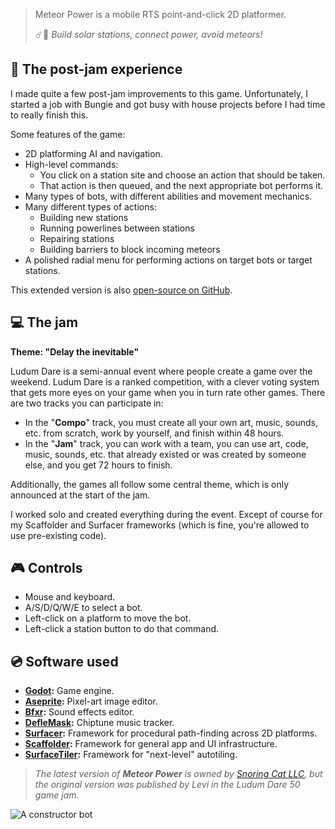> Meteor Power is a mobile RTS point-and-click 2D platformer.
>
> ☄️🤖 _Build solar stations, connect power, avoid meteors!_


## 📱 The post-jam experience

I made quite a few post-jam improvements to this game. Unfortunately, I started a job with Bungie and got busy with house projects before I had time to really finish this.

Some features of the game:
-   2D platforming AI and navigation.
-   High-level commands:
    -   You click on a station site and choose an action that should be taken.
    -   That action is then queued, and the next appropriate bot performs it.
-   Many types of bots, with different abilities and movement mechanics.
-   Many different types of actions:
    -   Building new stations
    -   Running powerlines between stations
    -   Repairing stations
    -   Building barriers to block incoming meteors
-   A polished radial menu for performing actions on target bots or target stations.

This extended version is also [open-source on GitHub](https://github.com/SnoringCatGames/meteor_power).


## ‍💻 The jam

**Theme: "Delay the inevitable"**

Ludum Dare is a semi-annual event where people create a game over the weekend. Ludum Dare is a ranked competition, with a clever voting system that gets more eyes on your game when you in turn rate other games. There are two tracks you can participate in:

-   In the "**Compo**" track, you must create all your own art, music, sounds, etc. from scratch, work by yourself, and finish within 48 hours.
-   In the "**Jam**" track, you can work with a team, you can use art, code, music, sounds, etc. that already existed or was created by someone else, and you get 72 hours to finish.

Additionally, the games all follow some central theme, which is only announced at the start of the jam.

I worked solo and created everything during the event. Except of course for my Scaffolder and Surfacer frameworks (which is fine, you're allowed to use pre-existing code).


## 🎮 Controls

-   Mouse and keyboard.
-   A/S/D/Q/W/E to select a bot.
-   Left-click on a platform to move the bot.
-   Left-click a station button to do that command.


## 💿 Software used

-   **[Godot](https://godotengine.org/):** Game engine.
-   **[Aseprite](https://www.aseprite.org/):** Pixel-art image editor.
-   **[Bfxr](https://www.bfxr.net/):** Sound effects editor.
-   **[DefleMask](https://www.deflemask.com/):** Chiptune music tracker.
-   **[Surfacer](https://godotengine.org/asset-library/asset/968):** Framework for procedural path-finding across 2D platforms.
-   **[Scaffolder](https://godotengine.org/asset-library/asset/969):** Framework for general app and UI infrastructure.
-   **[SurfaceTiler](https://github.com/SnoringCatGames/surface_tiler):** Framework for "next-level" autotiling.

> _The latest version of **Meteor Power** is owned by [Snoring Cat LLC](https://snoringcat.games), but the original version was published by Levi in the Ludum Dare 50 game jam._


![A constructor bot](https://s3-us-west-2.amazonaws.com/levi-portfolio-media/meteor-power/construction_bot_walking_256.gif)
